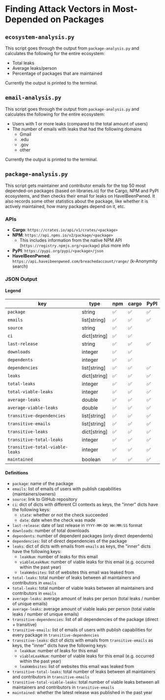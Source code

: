 # Finding Attack Vectors in Most-Depended on Packages

## `ecosystem-analysis.py`

This script goes through the output from `package-analysis.py` and calculates the following for the entire ecosystem:
- Total leaks
- Average leaks/person
- Percentage of packages that are maintained

Currently the output is printed to the terminal.

## `email-analysis.py`

This script goes through the output from `package-analysis.py` and calculates the following for the entire ecosystem:
- Users with 1 or more leaks (compared to the total amount of users)
- The number of emails with leaks that had the following domains
  - Gmail
  - .edu
  - .gov
  - other

Currently the output is printed to the terminal.

## `package-analysis.py`

This script gets maintainer and contributor emails for the top 50 most depended-on packages (based on libraries.io) for the Cargo, NPM and PyPI ecosystems, and then checks their email for leaks on HaveIBeenPwned. It also records some other statistics about the package, like whether it is actively maintained, how many packages depend on it, etc.

### APIs
- **Cargo**: `https://crates.io/api/v1/crates/<package>`
- **NPM**: `https://api.npms.io/v2/package/<package>`
  - This includes information from the native NPM API (`https://registry.npmjs.org/<package`) plus more info
- **PyPI**: `https://pypi.org/pypi/<package>/json`
- **HaveIBeenPwned**: `https://api.haveibeenpwned.com/breachedaccount/range/` (k-Anonymity search)

### JSON Output

#### Legend
| key                              |type           | npm                | cargo              | PyPI               |
|----------------------------------|---------------|--------------------|--------------------|--------------------|
| `package`                        | string        | :white_check_mark: | :white_check_mark: | :white_check_mark: |
| `emails`                         | list[string]  | :white_check_mark: | :white_check_mark: | :white_check_mark: |
| `source`                         | string        | :white_check_mark: | :white_check_mark: |                    |
| `ci`                             | dict[string]  | :white_check_mark: | :white_check_mark: |                    |
| `last-release`                   | string        | :white_check_mark: | :white_check_mark: | :white_check_mark: |
| `downloads`                      | integer       | :white_check_mark: | :white_check_mark: |                    |
| `dependents`                     | integer       | :white_check_mark: | :white_check_mark: |                    |
| `dependencies`                   | list[string]  | :white_check_mark: | :white_check_mark: | :white_check_mark: |
| `leaks`                          | dict[string]  | :white_check_mark: | :white_check_mark: | :white_check_mark: |
| `total-leaks`                    | integer       | :white_check_mark: | :white_check_mark: | :white_check_mark: |
| `total-viable-leaks`             | integer       | :white_check_mark: | :white_check_mark: | :white_check_mark: |
| `average-leaks`                  | double        | :white_check_mark: | :white_check_mark: | :white_check_mark: |
| `average-viable-leaks`           | double        | :white_check_mark: | :white_check_mark: | :white_check_mark: |
| `transitive-dependencies`        | list[string]  | :white_check_mark: | :white_check_mark: | :white_check_mark: |
| `transitive-emails`              | list[string]  | :white_check_mark: | :white_check_mark: | :white_check_mark: |
| `transitive-leaks`               | dict[string]  | :white_check_mark: | :white_check_mark: | :white_check_mark: |
| `transitive-total-leaks`         | integer       | :white_check_mark: | :white_check_mark: | :white_check_mark: |
| `transitive-total-viable-leaks`  | integer       | :white_check_mark: | :white_check_mark: | :white_check_mark: |
| `maintained`                     | boolean       | :white_check_mark: | :white_check_mark: | :white_check_mark: |

#### Definitions
- `package`: name of the package
- `emails`: list of emails of users with publish capabilities (maintainers/owners)
- `source`: link to GitHub repository
- `ci`: dict of dicts with different CI contexts as keys, the "inner" dicts have the following keys:
  - `state`: whether or not the check succeeded
  - `date`: date when the check was made
- `last-release`: date of last release in `YYYY-MM-DD HH:MM:SS` format
- `downloads`: number of total downloads
- `dependents`: number of dependent packages (only direct dependents)
- `dependencies`: list of direct dependencies of the package
- `leaks`: dict of dicts with emails from `emails` as keys, the "inner" dicts have the following keys:
  - `leakNum`: number of leaks for this email
  - `viableLeakNum`: number of viable leaks for this email (e.g. occurred within the past year)
  - `leakWebsites`: list of websites this email was leaked from
- `total-leaks`: total number of leaks between all maintainers and contributors in `emails`
- `total-leaks`: total number of viable leaks between all maintainers and contributors in `emails`
- `average-leaks`: average amount of leaks per person (total leaks / number of unique emails)
- `average-leaks`: average amount of viable leaks per person (total viable leaks / number of unique emails)
- `transitive-dependencies`: list of all dependencies of the package (direct + transitive)
- `transitive-emails`: list of emails of users with publish capabilities for every package in `transitive-dependencies`
- `transitive-leaks`: dict of dicts with emails from `transitive-emails` as keys, the "inner" dicts have the following keys:
  - `leakNum`: number of leaks for this email
  - `viableLeakNum`: number of viable leaks for this email (e.g. occurred within the past year)
  - `leakWebsites`: list of websites this email was leaked from
- `transitive-total-leaks`: total number of leaks between all maintainers and contributors in `transitive-emails`
- `transitive-total-viable-leaks`: total number of viable leaks between all maintainers and contributors in `transitive-emails`
- `maintained`: whether the latest release was published in the past year
